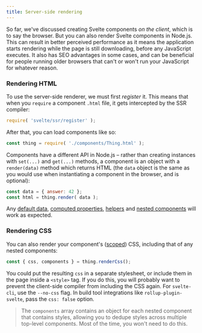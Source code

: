 ```yaml
---
title: Server-side rendering
---
```


So far, we've discussed creating Svelte components *on the client*, which is to say the browser. But you can also render Svelte components in Node.js. This can result in better perceived performance as it means the application starts rendering while the page is still downloading, before any JavaScript executes. It also has SEO advantages in some cases, and can be beneficial for people running older browsers that can't or won't run your JavaScript for whatever reason.


### Rendering HTML

To use the server-side renderer, we must first *register* it. This means that when you `require` a component `.html` file, it gets intercepted by the SSR compiler:

```js
require( 'svelte/ssr/register' );
```

After that, you can load components like so:

```js
const thing = require( './components/Thing.html' );
```

Components have a different API in Node.js – rather than creating instances with `set(...)` and `get(...)` methods, a component is an object with a `render(data)` method which returns HTML (the `data` object is the same as you would use when instantiating a component in the browser, and is optional):

```js
const data = { answer: 42 };
const html = thing.render( data );
```

Any [default data](#default-data), [computed properties](#computed-properties), [helpers](#helpers) and [nested components](#nested-components) will work as expected.


### Rendering CSS

You can also render your component's ([scoped](#scoped-styles)) CSS, including that of any nested components:

```js
const { css, components } = thing.renderCss();
```

You could put the resulting `css` in a separate stylesheet, or include them in the page inside a `<style>` tag. If you do this, you will probably want to prevent the client-side compiler from including the CSS again. For `svelte-cli`, use the `--no-css` flag. In build tool integrations like `rollup-plugin-svelte`, pass the `css: false` option.

> The `components` array contains an object for each nested component that contains styles, allowing you to dedupe styles across multiple top-level components. Most of the time, you won't need to do this.
